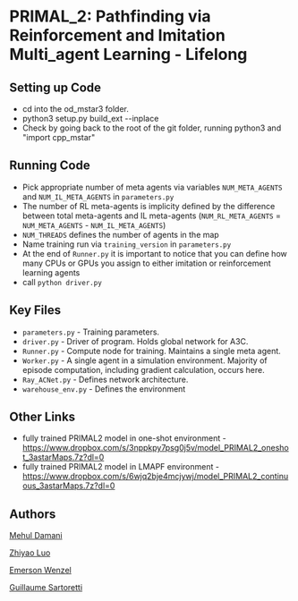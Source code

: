 # PRIMAL_2: Pathfinding via Reinforcement and Imitation Multi_agent Learning - Lifelong

## Setting up Code
- cd into the od_mstar3 folder.
- python3 setup.py build_ext --inplace
- Check by going back to the root of the git folder, running python3 and "import cpp_mstar"


## Running Code
- Pick appropriate number of meta agents via variables `NUM_META_AGENTS` and `NUM_IL_META_AGENTS` in `parameters.py`
- The number of RL meta-agents is implicity defined by the difference between total meta-agents and IL meta-agents (`NUM_RL_META_AGENTS` = `NUM_META_AGENTS` - `NUM_IL_META_AGENTS`)
- `NUM_THREADS` defines the number of agents in the map
- Name training run via `training_version` in `parameters.py`
- At the end of `Runner.py` it is important to notice that you can define how many CPUs or GPUs you assign to either imitation or reinforcement learning agents
- call `python driver.py`

## Key Files
- `parameters.py` - Training parameters.
- `driver.py` - Driver of program. Holds global network for A3C.
- `Runner.py` - Compute node for training. Maintains a single meta agent.
- `Worker.py` - A single agent in a simulation environment. Majority of episode computation, including gradient calculation, occurs here.
- `Ray_ACNet.py` - Defines network architecture.
- `warehouse_env.py` - Defines the environment


## Other Links
- fully trained PRIMAL2 model in one-shot environment -  https://www.dropbox.com/s/3nppkpy7psg0j5v/model_PRIMAL2_oneshot_3astarMaps.7z?dl=0
- fully trained PRIMAL2 model in LMAPF environment - https://www.dropbox.com/s/6wjq2bje4mcjywj/model_PRIMAL2_continuous_3astarMaps.7z?dl=0


## Authors

[Mehul Damani](damanimehul24@gmail.com)

[Zhiyao Luo](luozhiyao933@126.com)

[Emerson Wenzel](emersonwenzel@gmail.com)

[Guillaume Sartoretti](guillaume.sartoretti@gmail.com)
